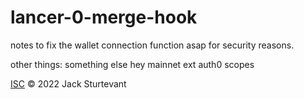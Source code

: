 # lancer-0-merge-hook
notes to fix the wallet connection function asap for security reasons. 

other things: 
something else
hey mainnet
ext
auth0 scopes

[ISC](LICENSE) © 2022 Jack Sturtevant
